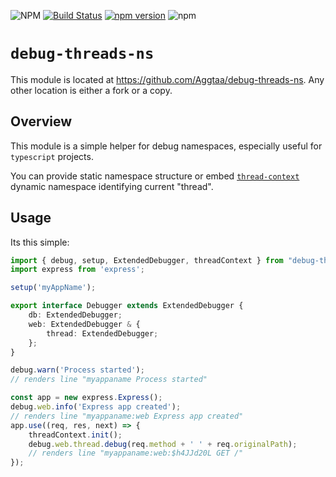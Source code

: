  ![NPM](https://img.shields.io/npm/l/debug-threads-ns) [![Build Status](https://scrutinizer-ci.com/g/Aggtaa/debug-threads-ns/badges/build.png?b=master)](https://scrutinizer-ci.com/g/Aggtaa/debug-threads-ns/build-status/master) [![npm version](https://badge.fury.io/js/debug-threads-ns.svg)](https://badge.fury.io/js/debug-threads-ns) ![npm](https://img.shields.io/npm/dm/debug-threads-ns)
 # `debug-threads-ns`
This module is located at https://github.com/Aggtaa/debug-threads-ns. Any other location is either a fork or a copy.

## Overview
This module is a simple helper for debug namespaces, especially useful for `typescript` projects. 

You can provide static namespace structure or embed [`thread-context`](https://www.npmjs.com/package/thread-context) dynamic namespace identifying current "thread".

## Usage
Its this simple:
```typescript
import { debug, setup, ExtendedDebugger, threadContext } from "debug-thread-ns";
import express from 'express';

setup('myAppName');

export interface Debugger extends ExtendedDebugger {
    db: ExtendedDebugger;
    web: ExtendedDebugger & {
        thread: ExtendedDebugger;
    };
}

debug.warn('Process started');
// renders line "myappaname Process started"

const app = new express.Express();
debug.web.info('Express app created');
// renders line "myappaname:web Express app created"
app.use((req, res, next) => {
    threadContext.init();
    debug.web.thread.debug(req.method + ' ' + req.originalPath);
    // renders line "myappaname:web:$h4JJd20L GET /"
});

```